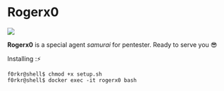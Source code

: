 # Rogerx0
<img align=center src='https://cdn.gamer-network.net/2019/usgamer/Katana-Zero-Header-02.jpg/EG11/thumbnail/1920x1080/format/jpg/quality/65/hirun-cryers-top-10-games-of-2019.jpg'>

**Rogerx0** is a special agent *samurai* for pentester. Ready to serve you 😎

Installing :⚡️
```shell
f0rkr@shell$ chmod +x setup.sh
f0rkr@shell$ docker exec -it rogerx0 bash
```
